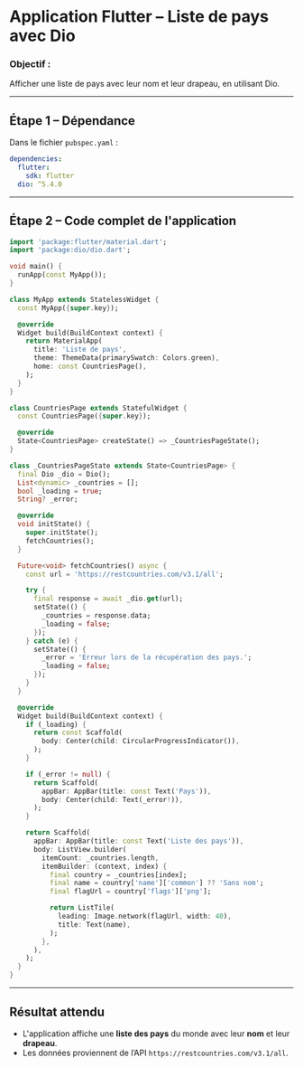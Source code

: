 <h1 id="dio-exemple-2">Application Flutter – Liste de pays avec Dio</h1>

### Objectif :

Afficher une liste de pays avec leur nom et leur drapeau, en utilisant Dio.

---

## Étape 1 – Dépendance

Dans le fichier `pubspec.yaml` :

```yaml
dependencies:
  flutter:
    sdk: flutter
  dio: ^5.4.0
```

---

## Étape 2 – Code complet de l'application

```dart
import 'package:flutter/material.dart';
import 'package:dio/dio.dart';

void main() {
  runApp(const MyApp());
}

class MyApp extends StatelessWidget {
  const MyApp({super.key});

  @override
  Widget build(BuildContext context) {
    return MaterialApp(
      title: 'Liste de pays',
      theme: ThemeData(primarySwatch: Colors.green),
      home: const CountriesPage(),
    );
  }
}

class CountriesPage extends StatefulWidget {
  const CountriesPage({super.key});

  @override
  State<CountriesPage> createState() => _CountriesPageState();
}

class _CountriesPageState extends State<CountriesPage> {
  final Dio _dio = Dio();
  List<dynamic> _countries = [];
  bool _loading = true;
  String? _error;

  @override
  void initState() {
    super.initState();
    fetchCountries();
  }

  Future<void> fetchCountries() async {
    const url = 'https://restcountries.com/v3.1/all';

    try {
      final response = await _dio.get(url);
      setState(() {
        _countries = response.data;
        _loading = false;
      });
    } catch (e) {
      setState(() {
        _error = 'Erreur lors de la récupération des pays.';
        _loading = false;
      });
    }
  }

  @override
  Widget build(BuildContext context) {
    if (_loading) {
      return const Scaffold(
        body: Center(child: CircularProgressIndicator()),
      );
    }

    if (_error != null) {
      return Scaffold(
        appBar: AppBar(title: const Text('Pays')),
        body: Center(child: Text(_error!)),
      );
    }

    return Scaffold(
      appBar: AppBar(title: const Text('Liste des pays')),
      body: ListView.builder(
        itemCount: _countries.length,
        itemBuilder: (context, index) {
          final country = _countries[index];
          final name = country['name']['common'] ?? 'Sans nom';
          final flagUrl = country['flags']['png'];

          return ListTile(
            leading: Image.network(flagUrl, width: 40),
            title: Text(name),
          );
        },
      ),
    );
  }
}
```

---

## Résultat attendu

* L'application affiche une **liste des pays** du monde avec leur **nom** et leur **drapeau**.
* Les données proviennent de l’API `https://restcountries.com/v3.1/all`.

